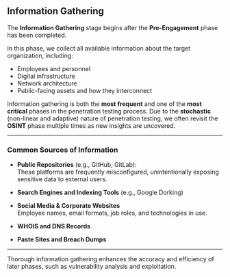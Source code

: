 ## Information Gathering

The **Information Gathering** stage begins after the **Pre-Engagement** phase has been completed.

In this phase, we collect all available information about the target organization, including:
- Employees and personnel
- Digital infrastructure
- Network architecture
- Public-facing assets and how they interconnect

Information gathering is both the **most frequent** and one of the **most critical** phases in the penetration testing process. Due to the **stochastic** (non-linear and adaptive) nature of penetration testing, we often revisit the **OSINT** phase multiple times as new insights are uncovered.

---

### Common Sources of Information

- **Public Repositories** (e.g., GitHub, GitLab):  
  These platforms are frequently misconfigured, unintentionally exposing sensitive data to external users.

- **Search Engines and Indexing Tools** (e.g., Google Dorking)

- **Social Media & Corporate Websites**  
  Employee names, email formats, job roles, and technologies in use.

- **WHOIS and DNS Records**

- **Paste Sites and Breach Dumps**

---

Thorough information gathering enhances the accuracy and efficiency of later phases, such as vulnerability analysis and exploitation.
